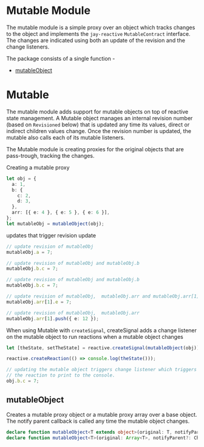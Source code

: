 # Mutable Module

The mutable module is a simple proxy over an object which tracks changes to the object and implements the
`jay-reactive` `MutableContract` interface. The changes are indicated using both an update of the revision and the change listeners.

The package consists of a single function -

- [mutableObject](#mutableObject)

# <a name="mutable">Mutable</a>

The mutable module adds support for mutable objects on top of reactive state management.
A Mutable object manages an internal revision number (based on `Revisioned` below) that is updated any time its values,
direct or indirect children values change. Once the revision number is updated, the mutable also calls
each of its mutable listeners.

The Mutable module is creating proxies for the original objects that are pass-trough, tracking the changes.

Creating a mutable proxy

```typescript
let obj = {
  a: 1,
  b: {
    c: 2,
    d: 3,
  },
  arr: [{ e: 4 }, { e: 5 }, { e: 6 }],
};
let mutableObj = mutableObject(obj);
```

updates that trigger revision update

```typescript
// update revision of mutableObj
mutableObj.a = 7;

// update revision of mutableObj and mutableObj.b
mutableObj.b.c = 7;

// update revision of mutableObj and mutableObj.b
mutableObj.b.c = 7;

// update revision of mutableObj,  mutableObj.arr and mutableObj.arr[1]
mutableObj.arr[1].e = 7;

// update revision of mutableObj,  mutableObj.arr
mutableObj.arr[1].push({ e: 12 });
```

When using Mutable with `createSignal`, createSignal adds a change listener on the mutable object to run
reactions when a mutable object changes

```typescript
let [theState, setTheState] = reactive.createSignal(mutableObject(obj));

reactive.createReaction(() => console.log(theState()));

// updating the mutable object triggers change listener which triggers state change, and in turn triggers
// the reaction to print to the console.
obj.b.c = 7;
```

## <a name="mutableObject">mutableObject</a>

Creates a mutable proxy object or a mutable proxy array over a base object.
The notify parent callback is called any time the mutable object changes.

```typescript
declare function mutableObject<T extends object>(original: T, notifyParent?: ChangeListener): T;
declare function mutableObject<T>(original: Array<T>, notifyParent?: ChangeListener): Array<T>;
```
